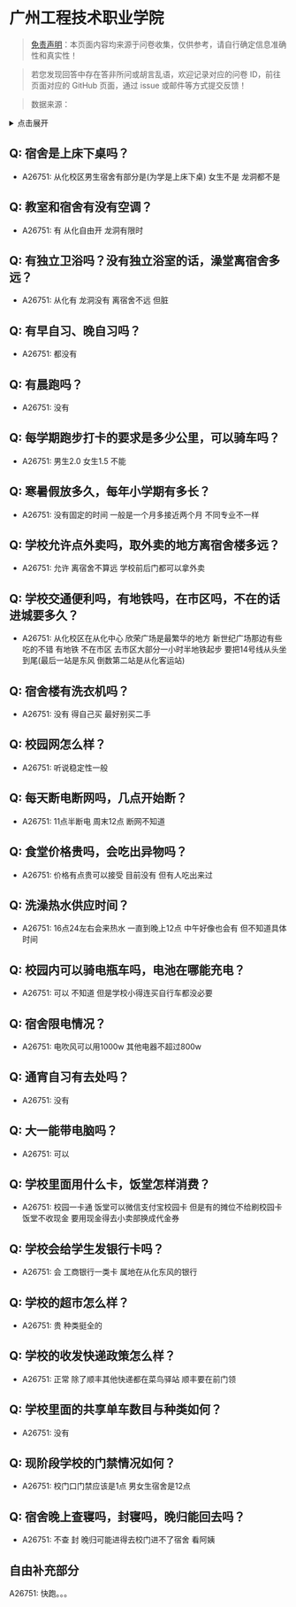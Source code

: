 # 广州工程技术职业学院

> [免责声明](https://colleges.chat/#_3)：本页面内容均来源于问卷收集，仅供参考，请自行确定信息准确性和真实性！

> 若您发现回答中存在答非所问或胡言乱语，欢迎记录对应的问卷 ID，前往页面对应的 GitHub 页面，通过 issue 或邮件等方式提交反馈！

> 数据来源：

<details><summary>点击展开</summary>
<ul>
<li>A26751: 匿名 (2024 年 08 月)</li>
</ul>
</details>

## Q: 宿舍是上床下桌吗？

- A26751: 从化校区男生宿舍有部分是(为学是上床下桌) 女生不是
龙洞都不是

## Q: 教室和宿舍有没有空调？

- A26751: 有 从化自由开 龙洞有限时

## Q: 有独立卫浴吗？没有独立浴室的话，澡堂离宿舍多远？

- A26751: 从化有 龙洞没有 离宿舍不远 但脏

## Q: 有早自习、晚自习吗？

- A26751: 都没有

## Q: 有晨跑吗？

- A26751: 没有

## Q: 每学期跑步打卡的要求是多少公里，可以骑车吗？

- A26751: 男生2.0 女生1.5 不能

## Q: 寒暑假放多久，每年小学期有多长？

- A26751: 没有固定的时间 一般是一个月多接近两个月 不同专业不一样

## Q: 学校允许点外卖吗，取外卖的地方离宿舍楼多远？

- A26751: 允许 离宿舍不算远 学校前后门都可以拿外卖

## Q: 学校交通便利吗，有地铁吗，在市区吗，不在的话进城要多久？

- A26751: 从化校区在从化中心 欣荣广场是最繁华的地方 新世纪广场那边有些吃的不错 有地铁 不在市区 去市区大部分一小时半地铁起步 要把14号线从头坐到尾(最后一站是东风 倒数第二站是从化客运站)

## Q: 宿舍楼有洗衣机吗？

- A26751: 没有 得自己买 最好别买二手

## Q: 校园网怎么样？

- A26751: 听说稳定性一般

## Q: 每天断电断网吗，几点开始断？

- A26751: 11点半断电 周末12点 断网不知道

## Q: 食堂价格贵吗，会吃出异物吗？

- A26751: 价格有点贵可以接受 目前没有 但有人吃出来过

## Q: 洗澡热水供应时间？

- A26751: 16点24左右会来热水 一直到晚上12点 中午好像也会有 但不知道具体时间

## Q: 校园内可以骑电瓶车吗，电池在哪能充电？

- A26751: 可以 不知道 但是学校小得连买自行车都没必要

## Q: 宿舍限电情况？

- A26751: 电吹风可以用1000w 其他电器不超过800w

## Q: 通宵自习有去处吗？

- A26751: 没有

## Q: 大一能带电脑吗？

- A26751: 可以

## Q: 学校里面用什么卡，饭堂怎样消费？

- A26751: 校园一卡通 饭堂可以微信支付宝校园卡 但是有的摊位不给刷校园卡 饭堂不收现金 要用现金得去小卖部换成代金券

## Q: 学校会给学生发银行卡吗？

- A26751: 会 工商银行一类卡 属地在从化东风的银行

## Q: 学校的超市怎么样？

- A26751: 贵 种类挺全的

## Q: 学校的收发快递政策怎么样？

- A26751: 正常 除了顺丰其他快递都在菜鸟驿站 顺丰要在前门领

## Q: 学校里面的共享单车数目与种类如何？

- A26751: 没有

## Q: 现阶段学校的门禁情况如何？

- A26751: 校门口门禁应该是1点 男女生宿舍是12点

## Q: 宿舍晚上查寝吗，封寝吗，晚归能回去吗？

- A26751: 不查 封 晚归可能进得去校门进不了宿舍 看阿姨

## 自由补充部分

A26751: 快跑。。。